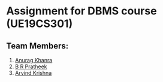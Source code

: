 # Assignment for DBMS course (UE19CS301)

## Team Members:
1. [Anurag Khanra](!https://github.com/anuragisfree)
2. [B R Pratheek](!https://github.com/pratheek3010)
3. [Arvind Krishna](!https://github.com/ArvindAroo)
